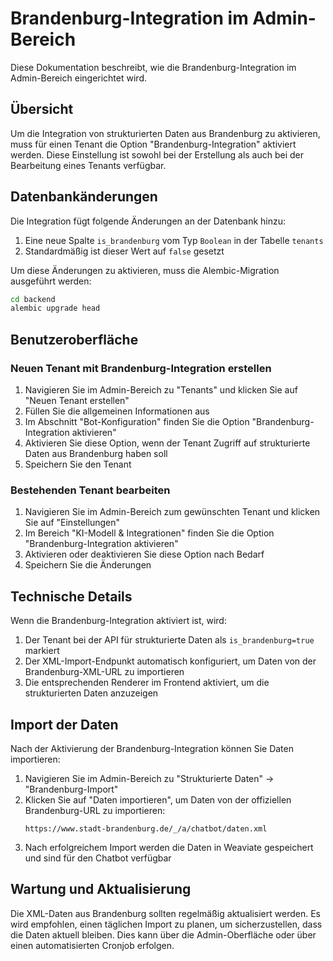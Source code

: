 # Brandenburg-Integration im Admin-Bereich

Diese Dokumentation beschreibt, wie die Brandenburg-Integration im Admin-Bereich eingerichtet wird.

## Übersicht

Um die Integration von strukturierten Daten aus Brandenburg zu aktivieren, muss für einen Tenant die Option "Brandenburg-Integration" aktiviert werden. Diese Einstellung ist sowohl bei der Erstellung als auch bei der Bearbeitung eines Tenants verfügbar.

## Datenbankänderungen

Die Integration fügt folgende Änderungen an der Datenbank hinzu:

1. Eine neue Spalte `is_brandenburg` vom Typ `Boolean` in der Tabelle `tenants`
2. Standardmäßig ist dieser Wert auf `false` gesetzt

Um diese Änderungen zu aktivieren, muss die Alembic-Migration ausgeführt werden:

```bash
cd backend
alembic upgrade head
```

## Benutzeroberfläche

### Neuen Tenant mit Brandenburg-Integration erstellen

1. Navigieren Sie im Admin-Bereich zu "Tenants" und klicken Sie auf "Neuen Tenant erstellen"
2. Füllen Sie die allgemeinen Informationen aus
3. Im Abschnitt "Bot-Konfiguration" finden Sie die Option "Brandenburg-Integration aktivieren"
4. Aktivieren Sie diese Option, wenn der Tenant Zugriff auf strukturierte Daten aus Brandenburg haben soll
5. Speichern Sie den Tenant

### Bestehenden Tenant bearbeiten

1. Navigieren Sie im Admin-Bereich zum gewünschten Tenant und klicken Sie auf "Einstellungen"
2. Im Bereich "KI-Modell & Integrationen" finden Sie die Option "Brandenburg-Integration aktivieren"
3. Aktivieren oder deaktivieren Sie diese Option nach Bedarf
4. Speichern Sie die Änderungen

## Technische Details

Wenn die Brandenburg-Integration aktiviert ist, wird:

1. Der Tenant bei der API für strukturierte Daten als `is_brandenburg=true` markiert
2. Der XML-Import-Endpunkt automatisch konfiguriert, um Daten von der Brandenburg-XML-URL zu importieren
3. Die entsprechenden Renderer im Frontend aktiviert, um die strukturierten Daten anzuzeigen

## Import der Daten

Nach der Aktivierung der Brandenburg-Integration können Sie Daten importieren:

1. Navigieren Sie im Admin-Bereich zu "Strukturierte Daten" → "Brandenburg-Import"
2. Klicken Sie auf "Daten importieren", um Daten von der offiziellen Brandenburg-URL zu importieren:
   ```
   https://www.stadt-brandenburg.de/_/a/chatbot/daten.xml
   ```
3. Nach erfolgreichem Import werden die Daten in Weaviate gespeichert und sind für den Chatbot verfügbar

## Wartung und Aktualisierung

Die XML-Daten aus Brandenburg sollten regelmäßig aktualisiert werden. Es wird empfohlen, einen täglichen Import zu planen, um sicherzustellen, dass die Daten aktuell bleiben. Dies kann über die Admin-Oberfläche oder über einen automatisierten Cronjob erfolgen. 